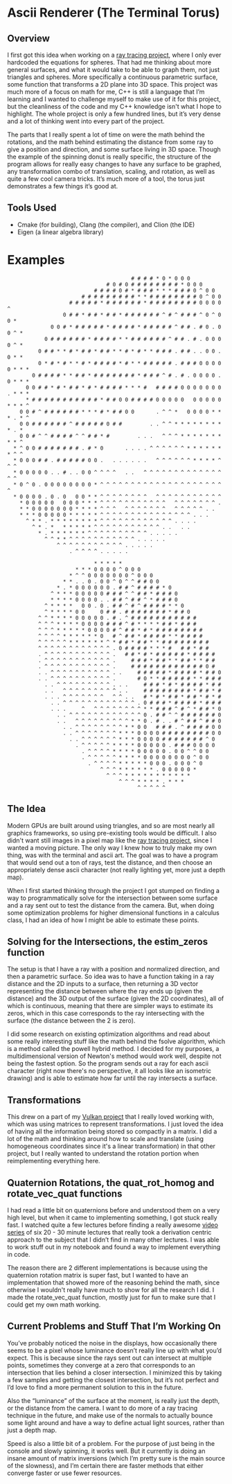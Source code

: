 # Ascii Renderer (The Terminal Torus)

## Overview

I first got this idea when working on a [ray tracing project](https://github.com/njbizzle/RayTracingInOneWeekend), where I only ever hardcoded the equations for spheres. That had me thinking about more general surfaces, and what it would take to be able to graph them, not just triangles and spheres. More specifically a continuous parametric surface, some function that transforms a 2D plane into 3D space. This project was much more of a focus on math for me, C++ is still a language that I’m learning and I wanted to challenge myself to make use of it for this project, but the cleanliness of the code and my C++ knowledge isn't what I hope to highlight. The whole project is only a few hundred lines, but it’s very dense and a lot of thinking went into every part of the project. 

The parts that I really spent a lot of time on were the math behind the rotations, and the math behind estimating the distance from some ray to give a position and direction, and some surface living in 3D space. Though the example of the spinning donut is really specific, the structure of the program allows for really easy changes to have any surface to be graphed, any transformation combo of translation, scaling, and rotation, as well as quite a few cool camera tricks. It’s much more of a tool, the torus just demonstrates a few things it’s good at.

## Tools Used

- Cmake (for building), Clang (the compiler), and Clion (the IDE)
- Eigen (a linear algebra library)

# Examples


```                                          
                                        # # # # * 0 * 0 0 0                     
                                # 0 # 0 # # # # # # # # * 0 0 0                 
                            # # # # 0 # * # # # * * * # # # 0 ^ 0 0             
                        # # # # # # # # # * * # # # # # # # # 0 ^ 0 0           
                    # # # # # * # # # # # # * # # # # # # # # 0 0 0 0 ^         
                  0 # # * # # * # # * # # # # # # ^ # ^ # # # ^ 0 ^ 0 0 *       
              0 0 # * # # # # # * # # # # * # # # # # ^ # # . # 0 . 0 0 ^ *     
            0 # # # # # # * # # # # * * # # # # # # ^ # # . # . 0 0 0 0 ^ *     
          0 # # * * # * # # * # # * * # * # * * # # # . # # . . 0 0 . 0 * *     
          0 * # * # * * # * # # # # * # * * # # # # # . # # # 0 0 0 0 0 * * *   
        0 # # # # * * # # * # # # # # # # * # # # ^ # . # . 0 0 0 0 . 0 * * *   
      0 0 # # * # * # # * # * # # # # * * * #   # # # # 0 0 0 0 0 0 0 . * * *   
      * # # # # # # # # # # # * # # 0 0 # # # # 0 0 0 0 0   0 0 0 0 0 * * * ^   
    0 0 # ^ # # # # # # * * * # * # # 0 0       . ^ ^ *   0 0 0 0 * * * . * ^   
    0 0 # # # # # # ^ # # # # # 0 # #         . . ^ ^ * * * * * * * * * . *     
    0 0 # ^ ^ # # # # ^ ^ # # * #         . . .   ^ ^ ^ * * * * * * * * * ^     
  * ^ 0 0 # # # # # # # . # * 0       . . . . ^ ^ ^ ^ ^ ^ * * * * * * * ^ ^     
  * 0 0 0 # # . # # # # # 0 0 .   . . . . . .   ^ ^ ^ ^ ^ ^ * * * * ^ ^ ^       
  * 0 0 0 0 0 . . # . . 0 0 ^ ^ ^ ^   . .   ^ ^ ^ ^ ^ ^ ^ ^ ^ ^ ^ ^ ^ ^ ^       
  * 0 ^ 0 . 0 0 0 0 0 0 0 0 * ^ ^ ^ ^ ^ ^ ^ ^ ^ ^ ^ ^ ^ ^ ^ ^ ^ ^ ^ ^ ^         
  * 0 0 0 0 . 0 . 0   0 0 * * ^ ^ ^ ^ ^ ^ ^ ^   ^ ^ ^ ^ ^ ^ ^ ^ ^ ^ ^           
    * 0 0 0 0 0   0 0 0 * * * ^ ^ ^ ^ ^ ^ ^ ^ ^ ^ ^   ^ ^ ^ ^ ^ ^ ^ .           
    * * 0 0 0 0 0 0 0 * * * * ^ ^ ^   ^ ^ ^ ^ ^ ^ ^   ^ ^ ^ ^ ^ . .             
    * * * 0 0 0 0 0 * * * * * ^ ^ ^ ^ ^ ^ ^ ^ ^ ^ ^ ^ ^ ^ ^ . . .               
      ^ * * . * * * * * * * * ^ ^ ^ ^ ^ ^ ^ ^ ^ ^ ^ ^ . . . .                   
        ^ * . *   * * * * * ^ ^ ^ ^ ^ ^ ^ ^ ^ ^ ^ . .   . .                     
          * . * * * * * * ^ ^ ^ ^ ^ ^ ^ ^ ^ ^ . . . . .                         
            ^ ^ * * ^ ^ ^ ^ ^ ^ ^ ^ ^ ^ ^ . . . . .                             
                ^ ^ ^ ^ ^ ^ ^ ^ ^ ^ ^ . . . . .                                 
                    . ^ ^ ^ ^ . . . . .
```
```                                             
                            * * * * *                                           
                      * * * 0 0 0 0 ^ 0 0 0                                     
                    * ^ ^ 0 0 0 0 0 0 0 ^ 0 0 0                                 
                  * * . . 0 . 0 0 ^ 0 ^ ^ # # 0 0                               
                * . * 0 0 0 0 0 0 . # # ^ # # # # * 0                           
              ^ * * * 0 0 0 0 0 # # # ^ ^ # # * # # # 0                         
              * * * * 0 0 0 0 . . # # ^ # # ^ * # # # 0                         
            ^ * * * *   0 0 . 0 . # # ^ # ^ # # # # * * 0                       
            ^ * * * * 0 0     0 # # . # # # # # # # * # # 0                     
          ^ ^ * * * * 0 0 0 0 0 . # . ^ # # # # # # # # # # #                   
          ^ ^ ^ * * * * 0 0 0 0 # # # ^ # * * * * # # * # # #                   
          ^ ^ ^ * * * * * 0 0 0 0 # ^ # # * # * # # # # # # # #                 
          ^ ^ ^ ^ * * * * * * 0   # ^ # # * # # # # * * # # # #                 
          ^ ^ ^ ^ ^ * * * * * * ^ * # # * # # * * # # # # # # # #               
          ^ ^ ^ ^ ^ ^ ^ ^ ^ ^ ^ ^ . 0 # # # # * * * #   # # * # #               
          . ^ ^ ^ ^ ^ ^ ^ ^ ^ ^ ^ .   # # * # * # # # # # * # # # #             
          . ^ ^ ^ ^ ^ ^ ^ ^ ^ ^ ^ .     # # # * # # * * # # * * # #             
          . ^ ^ ^ ^ ^ ^ ^ ^ ^ ^ ^ .     # # # # # # # # # # # # 0 #             
          . . ^ ^ ^ ^ ^ ^ ^ ^ ^ ^ . .     # # # # # * # # # # * # # 0           
          . . ^ ^ ^ ^ ^ ^ ^ ^ ^ ^ .       # 0 * * # # # # # * * # # #           
            . . ^ ^ ^ ^ ^ ^ ^ ^ ^ . . .     # # # * # * # # # # * # #           
            . .   ^ ^ ^ ^ ^ ^ ^ ^ ^ . .     # # # # # # # # * # # * #           
            . . . ^ ^ ^ ^ ^ ^ ^   ^ ^ . .   # * # * # # * # # * # * #           
              . . ^ ^ ^ ^ ^ ^ ^ ^ ^ ^ ^ ^ . 0 # # # * # # # # * # # #           
              . . .     ^   ^ ^ ^ ^ ^ ^ ^ ^ * * # # # ^ # ^ * # # * 0           
                . . ^ ^ ^ ^ ^ ^ ^ ^ ^ ^ ^ ^ 0 . # # ^ ^ # # # # # # 0           
                . .   ^ ^ ^ ^ ^ ^ ^ ^ ^ * * 0 . # . . # ^ # # ^ # # 0           
                  . . ^ ^ ^ ^ ^ ^ ^ ^ * * 0 0   # # # . ^ # # # # 0 0           
                  . . ^ ^ ^ ^ ^ ^ ^ * * * 0 0 0 0 # # # # # # # # 0 0           
                    . . ^ ^ ^ ^ ^ ^ * * * 0 0 0 0 # # # # # # # ^ 0             
                      . ^ ^ ^ ^ ^ * * * * 0 0 0 0 0 . # # # 0 0 0 0             
                        . ^ ^ ^ ^ * * * * 0 0 0 0 0 . 0 0 ^ ^ 0 0               
                        . ^ ^ ^ ^ ^ * * * * 0 0 0 0 0 0 0 0 ^ 0 0               
                          . ^ ^ ^ ^ * * * * * 0 0 0 . 0 0 0 ^ 0                 
                              ^ ^ ^ * * * * * * . 0 0 0 0 0 *                   
                                ^ ^ ^ * * * * * * * * * * *                     
                                    ^ ^ ^ * * * * . * * *                       
                                          ^ ^ ^ ^ ^                             
```

## The Idea

Modern GPUs are built around using triangles, and so are most nearly all graphics frameworks, so using pre-existing tools would be difficult. I also didn't want still images in a pixel map like the [ray tracing project](https://github.com/njbizzle/RayTracingInOneWeekend), since I wanted a moving picture. The only way I knew how to truly make my own thing, was with the terminal and ascii art. The goal was to have a program that would send out a ton of rays, test the distance, and then choose an appropriately dense ascii character (not really lighting yet, more just a depth map).

When I first started thinking through the project I got stumped on finding a way to programmatically solve for the intersection between some surface and a ray sent out to test the distance from the camera. But, when doing some optimization problems for higher dimensional functions in a calculus class, I had an idea of how I might be able to estimate these points.

## Solving for the Intersections, the estim_zeros function

The setup is that I have a ray with a position and normalized direction, and then a parametric surface. So idea was to have a function taking in a ray distance and the 2D inputs to a surface, then returning a 3D vector representing the distance between where the ray ends up (given the distance) and the 3D output of the surface (given the 2D coordinates), all of which is continuous, meaning that there are simpler ways to estimate its zeros, which in this case corresponds to the ray intersecting with the surface (the distance between the 2 is zero).

I did some research on existing optimization algorithms and read about some really interesting stuff like the math behind the fsolve algorithm, which is a method called the powell hybrid method. I decided for my purposes, a multidimensional version of Newton's method would work well, despite not being the fastest option. So the program sends out a ray for each ascii character (right now there's no perspective, it all looks like an isometric drawing) and is able to estimate how far until the ray intersects a surface.

## Transformations

This drew on a part of my [Vulkan project](https://github.com/njbizzle/VulkanTutorial) that I really loved working with, which was using matrices to represent transformations. I just loved the idea of having all the information being stored so compactly in a matrix. I did a lot of the math and thinking around how to scale and translate (using homogeneous coordinates since it's a linear transformation) in that other project, but I really wanted to understand the rotation portion when reimplementing everything here.

## Quaternion Rotations, the quat_rot_homog and rotate_vec_quat functions

I had read a little bit on quaternions before and understood them on a very high level, but when it came to implementing something, I got stuck really fast. I watched quite a few lectures before finding a really awesome [video series](https://youtube.com/playlist?list=PLpzmRsG7u_gr0FO12cBWj-15_e0yqQQ1U&si=c61z5-dsT5mNspKx) of six 20 - 30 minute lectures that really took a derivation centric approach to the subject that I didn’t find in many other lectures. I was able to work stuff out in my notebook and found a way to implement everything in code. 

The reason there are 2 different implementations is because using the quaternion rotation matrix is super fast, but I wanted to have an implementation that showed more of the reasoning behind the math, since otherwise I wouldn't really have much to show for all the research I did. I made the rotate_vec_quat function, mostly just for fun to make sure that I could get my own math working. 

## Current Problems and Stuff That I’m Working On

You’ve probably noticed the noise in the displays, how occasionally there seems to be a pixel whose luminance doesn’t really line up with what you’d expect. This is because since the rays sent out can intersect at multiple points, sometimes they converge at a zero that corresponds to an intersection that lies behind a closer intersection. I minimized this by taking a few samples and getting the closest intersection, but it’s not perfect and I’d love to find a more permanent solution to this in the future.

Also the “luminance” of the surface at the moment, is really just the depth, or the distance from the camera. I want to do more of a ray tracing technique in the future, and make use of the normals to actually bounce some light around and have a way to define actual light sources, rather than just a depth map.

Speed is also a little bit of a problem. For the purpose of just being in the console and slowly spinning, it works well. But it currently is doing an insane amount of matrix inversions (which I’m pretty sure is the main source of the slowness), and I’m certain there are faster methods that either converge faster or use fewer resources.
